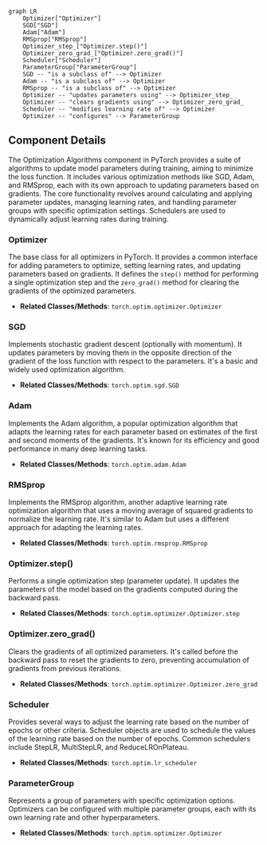 ```mermaid
graph LR
    Optimizer["Optimizer"]
    SGD["SGD"]
    Adam["Adam"]
    RMSprop["RMSprop"]
    Optimizer_step_["Optimizer.step()"]
    Optimizer_zero_grad_["Optimizer.zero_grad()"]
    Scheduler["Scheduler"]
    ParameterGroup["ParameterGroup"]
    SGD -- "is a subclass of" --> Optimizer
    Adam -- "is a subclass of" --> Optimizer
    RMSprop -- "is a subclass of" --> Optimizer
    Optimizer -- "updates parameters using" --> Optimizer_step_
    Optimizer -- "clears gradients using" --> Optimizer_zero_grad_
    Scheduler -- "modifies learning rate of" --> Optimizer
    Optimizer -- "configures" --> ParameterGroup
```

## Component Details

The Optimization Algorithms component in PyTorch provides a suite of algorithms to update model parameters during training, aiming to minimize the loss function. It includes various optimization methods like SGD, Adam, and RMSprop, each with its own approach to updating parameters based on gradients. The core functionality revolves around calculating and applying parameter updates, managing learning rates, and handling parameter groups with specific optimization settings. Schedulers are used to dynamically adjust learning rates during training.

### Optimizer
The base class for all optimizers in PyTorch. It provides a common interface for adding parameters to optimize, setting learning rates, and updating parameters based on gradients. It defines the `step()` method for performing a single optimization step and the `zero_grad()` method for clearing the gradients of the optimized parameters.
- **Related Classes/Methods**: `torch.optim.optimizer.Optimizer`

### SGD
Implements stochastic gradient descent (optionally with momentum). It updates parameters by moving them in the opposite direction of the gradient of the loss function with respect to the parameters. It's a basic and widely used optimization algorithm.
- **Related Classes/Methods**: `torch.optim.sgd.SGD`

### Adam
Implements the Adam algorithm, a popular optimization algorithm that adapts the learning rates for each parameter based on estimates of the first and second moments of the gradients. It's known for its efficiency and good performance in many deep learning tasks.
- **Related Classes/Methods**: `torch.optim.adam.Adam`

### RMSprop
Implements the RMSprop algorithm, another adaptive learning rate optimization algorithm that uses a moving average of squared gradients to normalize the learning rate. It's similar to Adam but uses a different approach for adapting the learning rates.
- **Related Classes/Methods**: `torch.optim.rmsprop.RMSprop`

### Optimizer.step()
Performs a single optimization step (parameter update). It updates the parameters of the model based on the gradients computed during the backward pass.
- **Related Classes/Methods**: `torch.optim.optimizer.Optimizer.step`

### Optimizer.zero_grad()
Clears the gradients of all optimized parameters. It's called before the backward pass to reset the gradients to zero, preventing accumulation of gradients from previous iterations.
- **Related Classes/Methods**: `torch.optim.optimizer.Optimizer.zero_grad`

### Scheduler
Provides several ways to adjust the learning rate based on the number of epochs or other criteria. Scheduler objects are used to schedule the values of the learning rate based on the number of epochs. Common schedulers include StepLR, MultiStepLR, and ReduceLROnPlateau.
- **Related Classes/Methods**: `torch.optim.lr_scheduler`

### ParameterGroup
Represents a group of parameters with specific optimization options. Optimizers can be configured with multiple parameter groups, each with its own learning rate and other hyperparameters.
- **Related Classes/Methods**: `torch.optim.optimizer.Optimizer`
